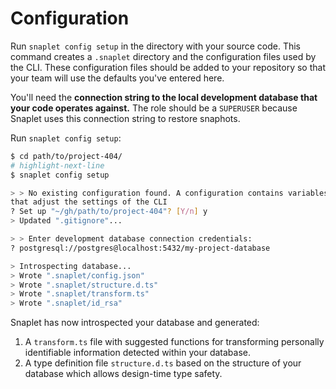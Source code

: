 # Configuration

Run `snaplet config setup` in the directory with your source code. This command creates a `.snaplet` directory and the configuration files used by the CLI.
These configuration files should be added to your repository so that your team will use the defaults you've entered here.

You'll need the **connection string to the local development database that your code operates against.** The role should be a `SUPERUSER` because Snaplet uses this connection string to restore snaphots.

Run `snaplet config setup`:

```bash
$ cd path/to/project-404/
# highlight-next-line
$ snaplet config setup

> > No existing configuration found. A configuration contains variables
that adjust the settings of the CLI
? Set up "~/gh/path/to/project-404"? [Y/n] y
> Updated ".gitignore"...

> > Enter development database connection credentials:
? postgresql://postgres@localhost:5432/my-project-database

> Introspecting database...
> Wrote ".snaplet/config.json"
> Wrote ".snaplet/structure.d.ts"
> Wrote ".snaplet/transform.ts"
> Wrote ".snaplet/id_rsa"
```

Snaplet has now introspected your database and generated:

1. A `transform.ts` file with suggested functions for transforming personally identifiable information detected within your database.
2. A type definition file `structure.d.ts` based on the structure of your database which allows design-time type safety.
